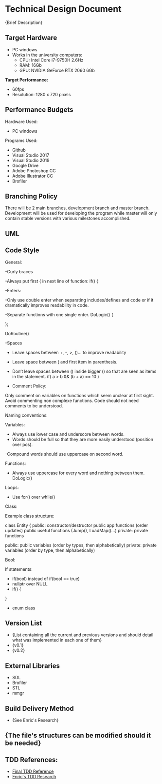 # Technical Design Document
{Brief Description}

## Target Hardware
- PC windows
- Works in the university computers:
  - CPU: Intel Core i7-9750H 2.6Hz
  - RAM: 16Gb
  - GPU: NVIDIA GeForce RTX 2060 6Gb

**Target Performance:**
- 60fps
- Resolution: 1280 x 720 pixels


## Performance Budgets
Hardware Used:
- PC windows

Programs Used:
- Github
- Visual Studio 2017
- Visual Studio 2019
- Google Drive
- Adobe Photoshop CC
- Adobe Illustrator CC
- Brofiler

## Branching Policy
There will be 2 main branches, development branch and master branch. Development will be used for developing the program while master will only contain stable versions with various milestones accomplished.

## UML


## Code Style
General:

-Curly braces 

-Always put first { in next line of function:
if()
{

-Enters:

-Only use double enter when separating includes/defines and code or if it dramatically improves readability in code.

-Separate functions with one single enter. 
DoLogic()
{

};

DoRoutine()

-Spaces

- Leave spaces between +, -, >, ()... to improve readability
- Leave space between ( and first item in parenthesis.
- Don’t leave spaces between () inside bigger () so that are seen as items in the statement.
if( a > b && (b + a) == 10 )

- Comment Policy:

Only comment on variables on functions which seem unclear at first sight.
Avoid commenting non complexe functions.
Code should not need comments to be understood.

Naming conventions:

Variables: 
- Always use lower case and underscore between words. 
- Words should be full so that they are more easily understood (position over pos). 

-Compound words should use uppercase on second word. 

Functions:
- Always use uppercase for every word and nothing between them. DoLogic()

Loops:
- Use for() over while()


Class:

Example class structure:

class Entity
{
public:
	constructor/destructor
	public app functions (order updates)
	public useful functions (Jump(), LoadMap()...)
private:
	private functions

public:
	public variables (order by types, then alphabetically)
private:
	private variables (order by type, then alphabetically)


Bool:


If statements:
- if(bool) instead of if(bool == true)
- nullptr over NULL
- if()
{

}


- enum class


## Version List
- {List containing all the current and previous versions and should detail what was implemented in each one of them}
- {v0.1}
- {v0.2}

## External Libraries
- SDL
- Brofiler
- STL
- mmgr

## Build Delivery Method
- {See Enric's Research}

## {The file's structures can be modified should it be needed}

## TDD References:
- [Final TDD Reference](https://github.com/DevCrumbs/Warcraft-II/wiki/7.-Tech-Design-Document)
- [Enric's TDD Research](https://github.com/EnricGDV/Research-TDD)

